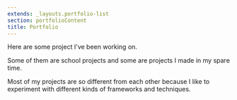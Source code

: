 ```yaml
---
extends: _layouts.portfolio-list
section: portfolioContent
title: Portfolio
---
```


Here are some project I've been working on.

Some of them are school projects and some are projects I made in my spare time.

Most of my projects are so different from each other because I like to experiment with different kinds of frameworks and techniques.